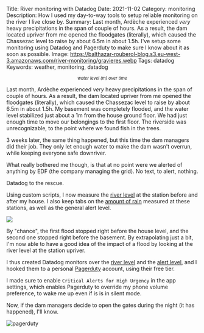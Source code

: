 Title: River monitoring with Datadog
Date: 2021-11-02
Category: monitoring
Description: How I used my day-to-way tools to setup reliable monitoring on the river I live close by.
Summary: Last month, Ardèche experienced _very_ heavy precipitations in the span of couple of hours. As a result, the dam located upriver from me opened the floodgates (literally), which caused the Chassezac level to raise by about 6.5m in about 1.5h. I've setup some monitoring using Datadog and Pagerduty to make sure I know about it as soon as possible.
Image: https://balthazar-rouberol-blog.s3.eu-west-3.amazonaws.com/river-monitoring/gravieres.webp
Tags: datadog
Keywords: weather, monitoring, datadog

<p style="text-align:center;font-style:italic;font-size:0.8em;">water level (m) over time</p>

Last month, Ardèche experienced _very_ heavy precipitations in the span of couple of hours. As a result, the dam located upriver from me opened the floodgates (literally), which caused the Chassezac level to raise by about 6.5m in about 1.5h. My basement was completely flooded, and the water level stabilized just about a 1m from the house ground floor. We had just enough time to move our belongings to the first floor. The riverside was unrecognizable, to the point where we found fish in the trees.

3 weeks later, the same thing happened, but this time the dam managers did their job. They only let enough water to make the dam wasn't overrun, while keeping everyone safe downriver.

What really bothered me though, is that at no point were we alerted of anything by EDF (the company managing the grid). No text, to alert, nothing.

Datadog to the rescue.

Using custom scripts, I now measure the [river level](https://github.com/brouberol/infrastructure/blob/master/playbooks/roles/gallifrey/monitoring/templates/monitor_rivers) at the station before and after my house. I also keep tabs on the [amount of rain](https://github.com/brouberol/infrastructure/blob/master/playbooks/roles/gallifrey/monitoring/templates/monitor_rain) measured at these stations, as well as the general alert level.

<a target="blank" href="https://p.datadoghq.com/sb/bc352bb82-c122f0855899cdbcc73f2ca478d6d7b6"><picture>
    <source srcset="https://balthazar-rouberol-blog.s3.eu-west-3.amazonaws.com/river-monitoring/river-monitoring-dark.webp"
    media="(prefers-color-scheme: dark)">
    <img class=dark src="https://balthazar-rouberol-blog.s3.eu-west-3.amazonaws.com/river-monitoring/river-monitoring-light.webp" />
</picture></a>

By "chance", the first flood stopped right before the house level, and the second one stopped right before the basement. By extrapolating just a bit, I'm now able to have a good idea of the impact of a flood by looking at the river level at the station upriver.

I thus created Datadog monitors over the [river level](https://github.com/brouberol/infrastructure/blob/0d4fa0ca629b852e2e3cbff2d7e2ea0701135371/terraform/datadog/monitors.tf#L217-L239) and the [alert level](https://github.com/brouberol/infrastructure/blob/0d4fa0ca629b852e2e3cbff2d7e2ea0701135371/terraform/datadog/monitors.tf#L193-L215), and I hooked them to a personal [Pagerduty](https://pagerduty.com) account, using their free tier.

I made sure to enable `Critical Alerts for High Urgency` in the app settings, which enables Pagerduty to override my phone volume preference, to wake me up even if is is in silent mode.

Now, if the dam managers decide to open the gates during the night (it has happened), I'll know.

![pagerduty](https://balthazar-rouberol-blog.s3.eu-west-3.amazonaws.com/river-monitoring/pagerduty.webp)

